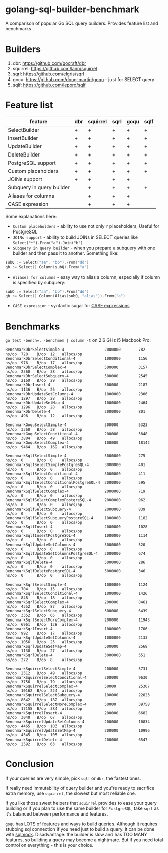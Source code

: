 golang-sql-builder-benchmark
====================

A comparison of popular Go SQL query builders. Provides feature list and benchmarks

# Builders

1. dbr: https://github.com/gocraft/dbr
2. squirrel: https://github.com/lann/squirrel
3. sqrl: https://github.com/elgris/sqrl
4. gocu: https://github.com/doug-martin/goqu - just for SELECT query
5. sqlf: https://github.com/leporo/sqlf


# Feature list

| feature                    | dbr | squirrel | sqrl | goqu | sqlf |
|----------------------------|-----|----------|------|------|------|
| SelectBuilder              | +   | +        | +    | +    | +    |
| InsertBuilder              | +   | +        | +    | +    | +    |
| UpdateBuilder              | +   | +        | +    | +    | +    |
| DeleteBuilder              | +   | +        | +    | +    | +    |
| PostgreSQL support         | +   | +        | +    | +    | +    |
| Custom placeholders        | +   | +        | +    | +    | +    |
| JOINs support              | +   | +        | +    | +    |      |
| Subquery in query builder  |     | +        | +    | +    | +    |
| Aliases for columns        |     | +        | +    | +    |      |
| CASE expression            |     | +        | +    | +    |      |

Some explanations here:
- `Custom placeholders` - ability to use not only `?` placeholders, Useful for PostgreSQL
- `JOINs support` - ability to build JOINs in SELECT queries like `Select("*").From("a").Join("b")`
- `Subquery in query builder` - when you prepare a subquery with one builder and then pass it to another. Something like:
```go
subQ := Select("aa", "bb").From("dd")
qb := Select().Column(subQ).From("a")
```
- `Aliases for columns` - easy way to alias a column, especially if column is specified by subquery:
```go
subQ := Select("aa", "bb").From("dd")
qb := Select().Column(Alias(subQ, "alias")).From("a")
```
- `CASE expression` - syntactic sugar for [CASE expressions](http://dev.mysql.com/doc/refman/5.7/en/case.html)

# Benchmarks

`go test -bench=. -benchmem | column -t` on 2.6 GHz i5 Macbook Pro:

```
BenchmarkDbrSelectSimple-4                  2000000        782      ns/op  728    B/op  12   allocs/op
BenchmarkDbrSelectConditional-4             1000000        1156     ns/op  976    B/op  17   allocs/op
BenchmarkDbrSelectComplex-4                 500000         3157     ns/op  2360   B/op  38   allocs/op
BenchmarkDbrSelectSubquery-4                500000         2545     ns/op  2160   B/op  29   allocs/op
BenchmarkDbrInsert-4                        500000         2187     ns/op  1136   B/op  26   allocs/op
BenchmarkDbrUpdateSetColumns-4              1000000        2306     ns/op  1297   B/op  28   allocs/op
BenchmarkDbrUpdateSetMap-4                  1000000        2464     ns/op  1296   B/op  28   allocs/op
BenchmarkDbrDelete-4                        2000000        801      ns/op  496    B/op  12   allocs/op

BenchmarkGoquSelectSimple-4                 300000         5323     ns/op  3360   B/op  38   allocs/op
BenchmarkGoquSelectConditional-4            200000         5848     ns/op  3804   B/op  49   allocs/op
BenchmarkGoquSelectComplex-4                100000         18142    ns/op  9464   B/op  169  allocs/op

BenchmarkSqlfSelectSimple-4                 5000000        275      ns/op  0      B/op  0    allocs/op
BenchmarkSqlfSelectSimplePostgreSQL-4       3000000        401      ns/op  0      B/op  0    allocs/op
BenchmarkSqlfSelectConditional-4            3000000        411      ns/op  0      B/op  0    allocs/op
BenchmarkSqlfSelectConditionalPostgreSQL-4  2000000        595      ns/op  0      B/op  0    allocs/op
BenchmarkSqlfSelectComplex-4                2000000        719      ns/op  0      B/op  0    allocs/op
BenchmarkSqlfSelectComplexPostgreSQL-4      2000000        962      ns/op  0      B/op  0    allocs/op
BenchmarkSqlfSelectSubquery-4               2000000        839      ns/op  0      B/op  0    allocs/op
BenchmarkSqlfSelectSubqueryPostgreSQL-4     1000000        1182     ns/op  0      B/op  0    allocs/op
BenchmarkSqlfInsert-4                       2000000        1028     ns/op  0      B/op  0    allocs/op
BenchmarkSqlfInsertPostgreSQL-4             1000000        1114     ns/op  0      B/op  0    allocs/op
BenchmarkSqlfUpdateSetColumns-4             3000000        520      ns/op  0      B/op  0    allocs/op
BenchmarkSqlfUpdateSetColumnsPostgreSQL-4   2000000        674      ns/op  0      B/op  0    allocs/op
BenchmarkSqlfDelete-4                       5000000        286      ns/op  0      B/op  0    allocs/op
BenchmarkSqlfDeletePostgreSQL-4             5000000        346      ns/op  0      B/op  0    allocs/op

BenchmarkSqrlSelectSimple-4                 1000000        1124     ns/op  704    B/op  15   allocs/op
BenchmarkSqrlSelectConditional-4            1000000        1426     ns/op  848    B/op  18   allocs/op
BenchmarkSqrlSelectComplex-4                200000         8461     ns/op  4352   B/op  87   allocs/op
BenchmarkSqrlSelectSubquery-4               300000         6439     ns/op  3352   B/op  65   allocs/op
BenchmarkSqrlSelectMoreComplex-4            200000         11943    ns/op  6961   B/op  138  allocs/op
BenchmarkSqrlInsert-4                       1000000        1706     ns/op  992    B/op  17   allocs/op
BenchmarkSqrlUpdateSetColumns-4             1000000        2133     ns/op  1056   B/op  25   allocs/op
BenchmarkSqrlUpdateSetMap-4                 500000         2568     ns/op  1130   B/op  27   allocs/op
BenchmarkSqrlDelete-4                       3000000        551      ns/op  272    B/op  8    allocs/op

BenchmarkSquirrelSelectSimple-4             200000         5731     ns/op  2512   B/op  49   allocs/op
BenchmarkSquirrelSelectConditional-4        200000         9630     ns/op  3756   B/op  79   allocs/op
BenchmarkSquirrelSelectComplex-4            50000          25307    ns/op  10162  B/op  224  allocs/op
BenchmarkSquirrelSelectSubquery-4           100000         22823    ns/op  8642   B/op  182  allocs/op
BenchmarkSquirrelSelectMoreComplex-4        50000          39758    ns/op  17155  B/op  384  allocs/op
BenchmarkSquirrelInsert-4                   200000         6682     ns/op  3040   B/op  67   allocs/op
BenchmarkSquirrelUpdateSetColumns-4         200000         10834    ns/op  4465   B/op  103  allocs/op
BenchmarkSquirrelUpdateSetMap-4             200000         10996    ns/op  4545   B/op  105  allocs/op
BenchmarkSquirrelDelete-4                   200000         6547     ns/op  2592   B/op  63   allocs/op
```

# Conclusion

If your queries are very simple, pick `sqlf` or `dbr`, the fastest ones.

If really need immutability of query builder and you're ready to sacrifice extra memory, use `squirrel`, the slowest but most reliable one.

If you like those sweet helpers that `squirrel` provides to ease your query building or if you plan to use the same builder for `PostgreSQL`, take `sqrl` as it's balanced between performance and features.

`goqu` has LOTS of features and ways to build queries. Although it requires stubbing sql connection if you need just to build a query. It can be done with [sqlmock](http://github.com/DATA-DOG/go-sqlmock). Disadvantage: the builder is slow and has TOO MANY features, so building a query may become a nightmare. But if you need total control on everything - this is your choice.